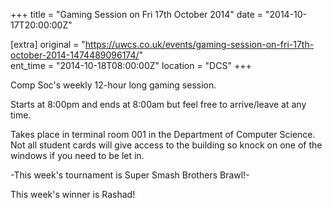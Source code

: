 +++
title = "Gaming Session on Fri 17th October 2014"
date = "2014-10-17T20:00:00Z"

[extra]
original = "https://uwcs.co.uk/events/gaming-session-on-fri-17th-october-2014-1474489096174/"    
ent_time = "2014-10-18T08:00:00Z"
location = "DCS"
+++

Comp Soc's weekly 12-hour long gaming session.

Starts at 8:00pm and ends at 8:00am but feel free to arrive/leave at any time.

Takes place in terminal room 001 in the Department of Computer Science. Not all student cards will give access to the building so knock on one of the windows if you need to be let in.

\-This week's tournament is Super Smash Brothers Brawl\!-

This week's winner is Rashad\!

